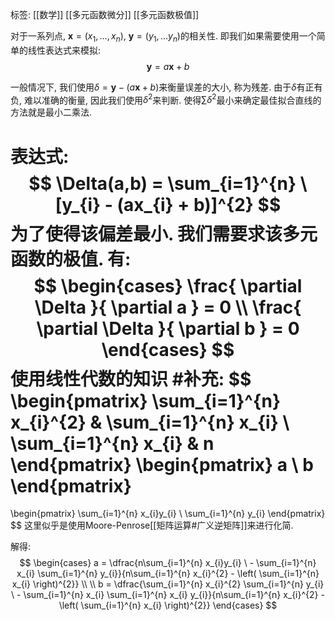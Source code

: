 标签: [[数学]] [[多元函数微分]] [[多元函数极值]]

对于一系列点, $\mathbf{x} = (x_{1}, \dots, x_{n})$, $\mathbf{y} = (y_{1}, \dots y_{n})$的相关性. 即我们如果需要使用一个简单的线性表达式来模拟: 
$$
\mathbf{y} = a\mathbf{x} + b
$$

一般情况下, 我们使用$\delta = \mathbf{y} - (a\mathbf{x} + b)$来衡量误差的大小, 称为残差. 由于$\delta$有正有负, 难以准确的衡量, 因此我们使用$\delta^2$来判断. 使得$\sum\delta^2$最小来确定最佳拟合直线的方法就是最小二乘法. 

表达式: 
$$
\Delta(a,b) = \sum_{i=1}^{n} \ [y_{i} - (ax_{i} + b)]^{2}
$$
为了使得该偏差最小. 我们需要求该多元函数的极值. 有: 
$$
\begin{cases}
\frac{ \partial \Delta }{ \partial a }  = 0 \\
\frac{ \partial \Delta }{ \partial b }  = 0
\end{cases}
$$
使用线性代数的知识 #补充: 
$$
\begin{pmatrix}
\sum_{i=1}^{n} x_{i}^{2} & \sum_{i=1}^{n} x_{i} \\
\sum_{i=1}^{n} x_{i} & n
\end{pmatrix}
\begin{pmatrix}
a \\
b
\end{pmatrix}
=
\begin{pmatrix}
\sum_{i=1}^{n} x_{i}y_{i} \\
\sum_{i=1}^{n} y_{i}
\end{pmatrix}
$$
这里似乎是使用Moore-Penrose[[矩阵运算#广义逆矩阵]]来进行化简. 

解得: 
$$
\begin{cases}
a = \dfrac{n\sum_{i=1}^{n} x_{i}y_{i} \ - \sum_{i=1}^{n} x_{i} \sum_{i=1}^{n} y_{i}}{n\sum_{i=1}^{n} x_{i}^{2} - \left( \sum_{i=1}^{n} x_{i} \right)^{2}} \\ \\
b = \dfrac{\sum_{i=1}^{n} x_{i}^{2} \sum_{i=1}^{n}  y_{i} \ - \sum_{i=1}^{n} x_{i} \sum_{i=1}^{n} x_{i} y_{i}}{n\sum_{i=1}^{n} x_{i}^{2} - \left( \sum_{i=1}^{n} x_{i} \right)^{2}}
\end{cases}
$$